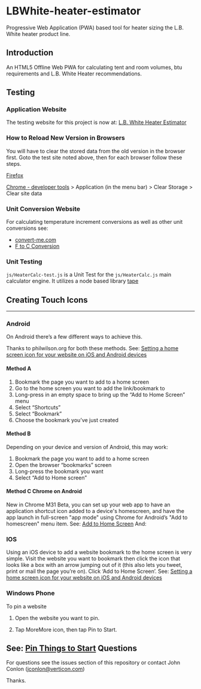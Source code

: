 # LBWhite-heater-estimator

Progressive Web Application (PWA) based tool for heater sizing the L.B. White heater product line.

## Introduction

An HTML5 Offline Web PWA for calculating tent and room volumes, btu requirements and L.B. White Heater recommendations.


## Testing 

### Application Website

The testing website for this project is now at: [L.B. White Heater Estimator](https://jconlon.github.io/LBWhite-heater-estimator/)

### How to Reload New Version in Browsers

You will have to clear the stored data from the old version in the browser first.  Goto the test site noted above, then for each browser follow these steps. 

[Firefox](https://support.mozilla.org/en-US/kb/storage)

[Chrome - developer tools](https://developers.google.com/web/tools/chrome-devtools/open) > Application (in the menu bar) > Clear Storage > Clear site data

### Unit Conversion Website

For calculating temperature increment conversions as well as other unit conversions see: 
* [convert-me.com](https://www.convert-me.com/en/convert/temperature-inc/?u=dcelsiusi&v=5)
* [F to C Conversion](https://www.internet4classrooms.com/F2C.htm)

### Unit Testing

```js/HeaterCalc-test.js``` is a Unit Test for the ```js/HeaterCalc.js``` main calculator engine.  It utilizes a node based library [tape](https://github.com/substack/tape)

## Creating Touch Icons
------------

### Android

On Android there’s a few different ways to achieve this. 

Thanks to philwilson.org for both these methods. See: [Setting a home screen icon for your website on iOS and Android devices](http://www.zen.co.uk/blog/setting-a-home-screen-icon-for-your-website-on-ios-and-android-devices/)

#### Method A
1. Bookmark the page you want to add to a home screen
2. Go to the home screen you want to add the link/bookmark to
3. Long-press in an empty space to bring up the “Add to Home Screen” menu
4. Select “Shortcuts”
5. Select “Bookmark”
6. Choose the bookmark you’ve just created

#### Method B

Depending on your device and version of Android, this may work:

1. Bookmark the page you want to add to a home screen
2. Open the browser “bookmarks” screen
3. Long-press the bookmark you want
4. Select “Add to Home screen”

#### Method C Chrome on Android

New in Chrome M31 Beta, you can set up your web app to have an application shortcut icon added to a device's homescreen, and have the app launch in full-screen "app mode" using Chrome for Android’s "Add to homescreen" menu item.  See: [Add to Home Screen](https://developer.chrome.com/multidevice/android/installtohomescreen)
And: [](http://www.cnet.com/how-to/create-a-shortcut-to-a-web-app-using-chrome-beta-on-android/)

### IOS
Using an iOS device to add a website bookmark to the home screen is very simple. Visit the website you want to bookmark then click the icon that looks like a box with an arrow jumping out of it (this also lets you tweet, print or mail the page you’re on). Click ‘Add to Home Screen’.
See: [Setting a home screen icon for your website on iOS and Android devices](http://www.zen.co.uk/blog/setting-a-home-screen-icon-for-your-website-on-ios-and-android-devices/)

### Windows Phone

To pin a website

1. Open the website you want to pin.

2. Tap MoreMore icon, then tap Pin to Start.

See: [Pin Things to Start](http://www.windowsphone.com/en-us/how-to/wp7/start/pin-things-to-start)
Questions
------------

For questions see the issues section of this repository or contact John Conlon (jconlon@verticon.com)

Thanks.
